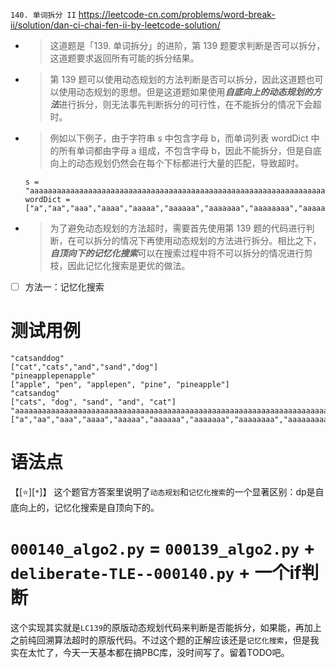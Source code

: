
`140. 单词拆分 II` https://leetcode-cn.com/problems/word-break-ii/solution/dan-ci-chai-fen-ii-by-leetcode-solution/
- > 这道题是「139. 单词拆分」的进阶，第 139 题要求判断是否可以拆分，这道题要求返回所有可能的拆分结果。
- > 第 139 题可以使用动态规划的方法判断是否可以拆分，因此这道题也可以使用动态规划的思想。但是这道题如果使用***自底向上的动态规划的方法***进行拆分，则无法事先判断拆分的可行性，在不能拆分的情况下会超时。
- > 例如以下例子，由于字符串 s 中包含字母 b，而单词列表 wordDict 中的所有单词都由字母 a 组成，不包含字母 b，因此不能拆分，但是自底向上的动态规划仍然会在每个下标都进行大量的匹配，导致超时。
  ```console
  s = "aaaaaaaaaaaaaaaaaaaaaaaaaaaaaaaaaaaaaaaaaaaaaaaaaaaaaaaaaaaaaaaaaaaaaaaaaaabaaaaaaaaaaaaaaaaaaaaaaaaaaaaaaaaaaaaaaaaaaaaaaaaaaaaaaaaaaaaaaaaaaaaaaaaaaa"
  wordDict = ["a","aa","aaa","aaaa","aaaaa","aaaaaa","aaaaaaa","aaaaaaaa","aaaaaaaaa","aaaaaaaaaa"]
  ```
- > 为了避免动态规划的方法超时，需要首先使用第 139 题的代码进行判断，在可以拆分的情况下再使用动态规划的方法进行拆分。相比之下，***自顶向下的记忆化搜索***可以在搜索过程中将不可以拆分的情况进行剪枝，因此记忆化搜索是更优的做法。
- [ ] 方法一：记忆化搜索

# 测试用例

```
"catsanddog"
["cat","cats","and","sand","dog"]
"pineapplepenapple"
["apple", "pen", "applepen", "pine", "pineapple"]
"catsandog"
["cats", "dog", "sand", "and", "cat"]
"aaaaaaaaaaaaaaaaaaaaaaaaaaaaaaaaaaaaaaaaaaaaaaaaaaaaaaaaaaaaaaaaaaaaaaaaaaabaaaaaaaaaaaaaaaaaaaaaaaaaaaaaaaaaaaaaaaaaaaaaaaaaaaaaaaaaaaaaaaaaaaaaaaaaaa"
["a","aa","aaa","aaaa","aaaaa","aaaaaa","aaaaaaa","aaaaaaaa","aaaaaaaaa","aaaaaaaaaa"]
```

# 语法点

【[:star:][`*`]】 这个题官方答案里说明了`动态规划`和`记忆化搜索`的一个显著区别：dp是自底向上的，记忆化搜索是自顶向下的。

# `000140_algo2.py` = `000139_algo2.py` + `deliberate-TLE--000140.py` + 一个if判断

这个实现其实就是`LC139`的原版动态规划代码来判断是否能拆分，如果能，再加上之前纯回溯算法超时的原版代码。不过这个题的正解应该还是`记忆化搜索`，但是我实在太忙了，今天一天基本都在搞PBC库，没时间写了。留着TODO吧。
